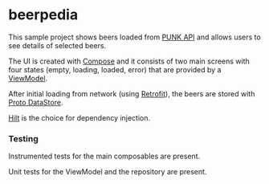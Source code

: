 # beerpedia
This sample project shows beers loaded from [PUNK API](https://punkapi.com/documentation/v2) and allows users to see details of selected beers.

The UI is created with [Compose](https://developer.android.com/develop/ui) and it consists of two main screens with four states (empty, loading, loaded, error) that are provided by a [ViewModel](https://developer.android.com/topic/libraries/architecture/viewmodel).

After initial loading from network (using [Retrofit](https://square.github.io/retrofit/)), the beers are stored with [Proto DataStore](https://developer.android.com/topic/libraries/architecture/datastore#proto-datastore).

[Hilt](https://developer.android.com/training/dependency-injection/hilt-android) is the choice for dependency injection.

### Testing
Instrumented tests for the main composables are present.

Unit tests for the ViewModel and the repository are present.

